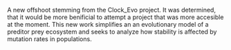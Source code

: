 A new offshoot stemming from the Clock_Evo project. It was determined,
that it would be more benificial to attempt a project that was more
accesible at the moment. This new work simplifies an an evolutionary model
of a preditor prey ecosystem and seeks to analyze how stability is affected by mutation rates in populations.
